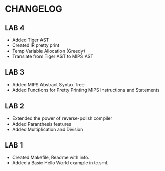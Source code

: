# CHANGELOG

## LAB 4
- Added Tiger AST
- Created IR pretty print
- Temp Variable Allocation (Greedy)
- Translate from Tiger AST to MIPS AST

## LAB 3
- Added MIPS Abstract Syntax Tree
- Added Functions for Pretty Printing MIPS Instructions and Statements

## LAB 2
- Extended the power of reverse-polish compiler
- Added Paranthesis features 
- Added Multiplication and Division 

## LAB 1 
- Created Makefile, Readme with info.
- Added a Basic Hello World example in tc.sml.
